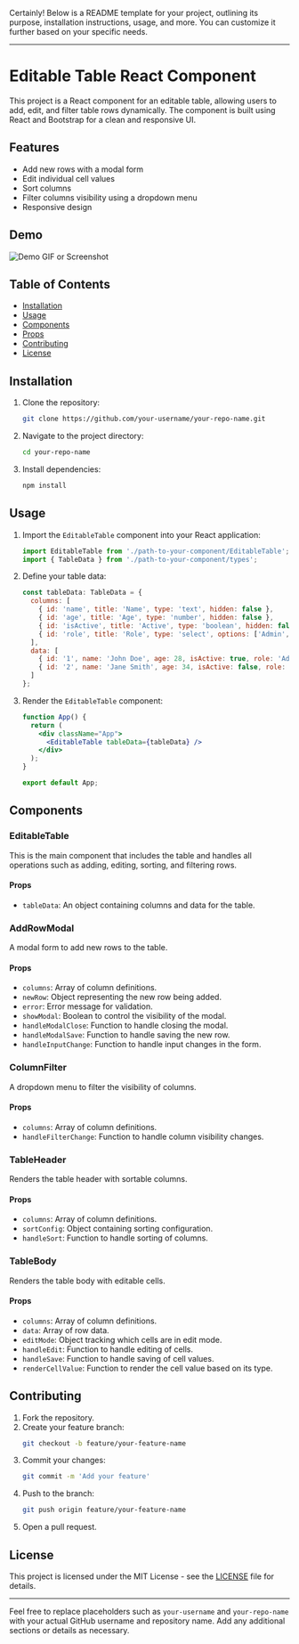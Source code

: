 Certainly! Below is a README template for your project, outlining its purpose, installation instructions, usage, and more. You can customize it further based on your specific needs.

---

# Editable Table React Component

This project is a React component for an editable table, allowing users to add, edit, and filter table rows dynamically. The component is built using React and Bootstrap for a clean and responsive UI.

## Features

- Add new rows with a modal form
- Edit individual cell values
- Sort columns
- Filter columns visibility using a dropdown menu
- Responsive design

## Demo

![Demo GIF or Screenshot](link-to-your-demo-image-or-gif)

## Table of Contents

- [Installation](#installation)
- [Usage](#usage)
- [Components](#components)
- [Props](#props)
- [Contributing](#contributing)
- [License](#license)

## Installation

1. Clone the repository:
    ```sh
    git clone https://github.com/your-username/your-repo-name.git
    ```
2. Navigate to the project directory:
    ```sh
    cd your-repo-name
    ```
3. Install dependencies:
    ```sh
    npm install
    ```

## Usage

1. Import the `EditableTable` component into your React application:
    ```jsx
    import EditableTable from './path-to-your-component/EditableTable';
    import { TableData } from './path-to-your-component/types';
    ```

2. Define your table data:
    ```jsx
    const tableData: TableData = {
      columns: [
        { id: 'name', title: 'Name', type: 'text', hidden: false },
        { id: 'age', title: 'Age', type: 'number', hidden: false },
        { id: 'isActive', title: 'Active', type: 'boolean', hidden: false },
        { id: 'role', title: 'Role', type: 'select', options: ['Admin', 'User', 'Guest'], hidden: false }
      ],
      data: [
        { id: '1', name: 'John Doe', age: 28, isActive: true, role: 'Admin' },
        { id: '2', name: 'Jane Smith', age: 34, isActive: false, role: 'User' }
      ]
    };
    ```

3. Render the `EditableTable` component:
    ```jsx
    function App() {
      return (
        <div className="App">
          <EditableTable tableData={tableData} />
        </div>
      );
    }

    export default App;
    ```

## Components

### EditableTable

This is the main component that includes the table and handles all operations such as adding, editing, sorting, and filtering rows.

#### Props

- `tableData`: An object containing columns and data for the table.

### AddRowModal

A modal form to add new rows to the table.

#### Props

- `columns`: Array of column definitions.
- `newRow`: Object representing the new row being added.
- `error`: Error message for validation.
- `showModal`: Boolean to control the visibility of the modal.
- `handleModalClose`: Function to handle closing the modal.
- `handleModalSave`: Function to handle saving the new row.
- `handleInputChange`: Function to handle input changes in the form.

### ColumnFilter

A dropdown menu to filter the visibility of columns.

#### Props

- `columns`: Array of column definitions.
- `handleFilterChange`: Function to handle column visibility changes.

### TableHeader

Renders the table header with sortable columns.

#### Props

- `columns`: Array of column definitions.
- `sortConfig`: Object containing sorting configuration.
- `handleSort`: Function to handle sorting of columns.

### TableBody

Renders the table body with editable cells.

#### Props

- `columns`: Array of column definitions.
- `data`: Array of row data.
- `editMode`: Object tracking which cells are in edit mode.
- `handleEdit`: Function to handle editing of cells.
- `handleSave`: Function to handle saving of cell values.
- `renderCellValue`: Function to render the cell value based on its type.

## Contributing

1. Fork the repository.
2. Create your feature branch:
    ```sh
    git checkout -b feature/your-feature-name
    ```
3. Commit your changes:
    ```sh
    git commit -m 'Add your feature'
    ```
4. Push to the branch:
    ```sh
    git push origin feature/your-feature-name
    ```
5. Open a pull request.

## License

This project is licensed under the MIT License - see the [LICENSE](LICENSE) file for details.

---

Feel free to replace placeholders such as `your-username` and `your-repo-name` with your actual GitHub username and repository name. Add any additional sections or details as necessary.
